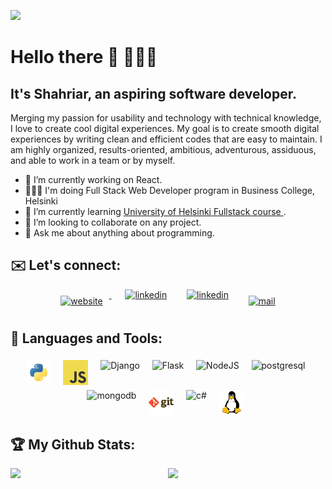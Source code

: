 ![](https://visitor-badge.laobi.icu/badge?page_id=shahsau.shahsau)
# Hello there 👋 👨🏽‍💻
## It's Shahriar, an aspiring software developer.
Merging my passion for usability and technology with technical knowledge, I love to create cool digital experiences. ​My goal is to create smooth digital experiences by writing clean and efficient codes that are easy to maintain. I am highly organized, results-oriented, ambitious, adventurous, assiduous​, and able to work in a team or by myself.
- 🔭  I’m currently working on React.
- 👨🏽‍💻  I'm doing Full Stack Web Developer program in Business College, Helsinki
- 🌱  I’m currently learning <a href="https://fullstackopen.com/en/">University of Helsinki Fullstack course </a>. 
- 👯  I’m looking to collaborate on any project.
- 💬  Ask me about anything about programming.


## ✉️ Let's connect:
<p align="center">
 <a href="https://shahsau.herokuapp.com/" target="_blank" rel="noopener noreferrer"> <img src="https://upload.wikimedia.org/wikipedia/commons/thumb/c/c4/Globe_icon.svg/1024px-Globe_icon.svg.png" alt="website" height="40" style="vertical-align:top; margin:10px"> </a>&nbsp;&nbsp;
 <a href="https://www.linkedin.com/in/shahriar-karim-saurov-53a6ba4b/" target="_blank" rel="noopener noreferrer"> <img  src="https://cdn.jsdelivr.net/npm/simple-icons@v3/icons/linkedin.svg" alt="linkedin" height="40" style="vertical-align:top; margin:0px 10px"></a>&nbsp;&nbsp;
 <a href="https://twitter.com/saurov_shahriar" target="_blank" rel="noopener noreferrer"> <img  src="https://cdn.jsdelivr.net/npm/simple-icons@v3/icons/twitter.svg" alt="linkedin" height="40" style="vertical-align:top; margin:0px 10px"></a>&nbsp;&nbsp;
 <a href="mailto:shahriarksaurov@gmail.com"> <img src="https://cdn.jsdelivr.net/npm/simple-icons@v3/icons/gmail.svg" alt="mail" height="40" style="vertical-align:top; margin:10px"></a>
</p>
 

## 🧰 Languages and Tools:
<div align="center">
<img src="https://raw.githubusercontent.com/github/explore/80688e429a7d4ef2fca1e82350fe8e3517d3494d/topics/python/python.png" alt="Python" height="40" style="vertical-align:top; margin:4px">&nbsp;&nbsp;
<img src="https://raw.githubusercontent.com/github/explore/80688e429a7d4ef2fca1e82350fe8e3517d3494d/topics/javascript/javascript.png" alt="Javascript" height="40" style="vertical-align:top; margin:4px">&nbsp;&nbsp;
 <img src="https://www.djangoproject.com/m/img/logos/django-logo-negative.png" alt="Django" height="40" style="vertical-align:top; margin:4px">&nbsp;&nbsp;
<img src="https://upload.wikimedia.org/wikipedia/commons/thumb/3/3c/Flask_logo.svg/330px-Flask_logo.svg.png" alt="Flask" height="40" style="vertical-align:top; margin:4px">&nbsp;&nbsp;
<img src="https://nodejs.org/static/images/logo.svg" alt="NodeJS" height="40" style="vertical-align:top; margin:4px">&nbsp;&nbsp;
<img src="https://upload.wikimedia.org/wikipedia/commons/thumb/2/29/Postgresql_elephant.svg/1200px-Postgresql_elephant.svg.png" alt="postgresql" height="40" style="vertical-align:top; margin:4px">&nbsp;&nbsp;
 <img src="https://webimages.mongodb.com/_com_assets/cms/kpo5kblefbjq79065-Horizontal_Default.svg" alt="mongodb" height="40" style="vertical-align:top; margin:4px">&nbsp;&nbsp;
<img src="https://raw.githubusercontent.com/github/explore/80688e429a7d4ef2fca1e82350fe8e3517d3494d/topics/git/git.png" alt="Git" height="40" style="vertical-align:top; margin:4px">&nbsp;&nbsp; 
<img src="https://upload.wikimedia.org/wikipedia/commons/thumb/0/0d/C_Sharp_wordmark.svg/180px-C_Sharp_wordmark.svg.png" alt="c#" height="40" style="vertical-align:top; margin:4px" alt="Windows" height="40" style="vertical-align:top; margin:4px">&nbsp;&nbsp;
<img src="https://raw.githubusercontent.com/github/explore/80688e429a7d4ef2fca1e82350fe8e3517d3494d/topics/linux/linux.png" alt="Linux" height="40" style="vertical-align:top; margin:4px" alt="Windows" height="40" style="vertical-align:top; margin:4px">&nbsp;&nbsp;
</div>

 ## :trophy: My Github Stats:
<div align="center">
<img src="https://github-readme-stats.vercel.app/api?username=shahsau&&show_icons=true&title_color=ffffff&icon_color=bb2acf&text_color=daf7dc&bg_color=151515">
<img align="left" src="https://readme-stats-cfgj2cxdy.vercel.app/api/top-langs/?username=shahsau&title_color=ffffff&icon_color=bb2acf&text_color=daf7dc&bg_color=151515">
 </div> 
